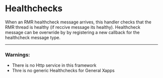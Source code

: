 # Healthchecks

When an RMR healthcheck message arrives, this handler checks that the RMR thread is healthy (if reccive message its healthy).
Healthcheck message can be overwride by by registering a new callback for the healthcheck message type.

----

### Warnings:
- There is no Http service in this framework
- Thre is no generic Healthchecks for General Xapps